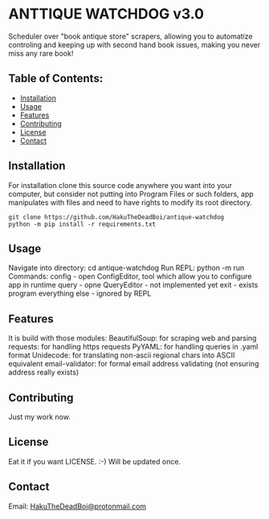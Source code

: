 # ANTTIQUE WATCHDOG v3.0

Scheduler over "book antique store" scrapers, allowing you to automatize controling and keeping up with second hand book issues, making you never miss any rare book!

## Table of Contents:

- [Installation](#installation)
- [Usage](#usage)
- [Features](#features)
- [Contributing](#contributing)
- [License](#license)
- [Contact](#contact)

## Installation
For installation clone this source code anywhere you want into your computer,
but consider not putting into Program Files or such folders, app manipulates with files and
need to have rights to modify its root directory.

    git clone https://github.com/HakuTheDeadBoi/antique-watchdog
    python -m pip install -r requirements.txt

## Usage
Navigate into directory:
    cd antique-watchdog
Run REPL:
    python -m run
Commands:
    config - open ConfigEditor, tool which allow you to configure app in runtime
    query - opne QueryEditor - not implemented yet
    exit - exists program
    everything else - ignored by REPL

## Features

It is build with those modules:
    BeautifulSoup: for scraping web and parsing
    requests: for handling https requests
    PyYAML: for handling queries in .yaml format
    Unidecode: for translating non-ascii regional chars into ASCII equivalent
    email-validator: for formal email address validating (not ensuring address really exists)

## Contributing

Just my work now.

## License

Eat it if you want LICENSE. :-)
Will be updated once.

## Contact

Email: HakuTheDeadBoi@protonmail.com